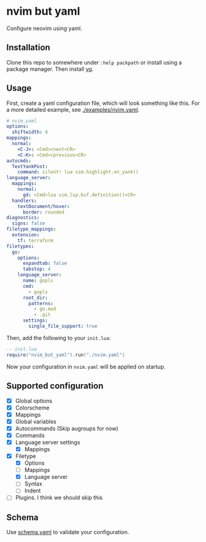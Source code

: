 # nvim but yaml

Configure neovim using yaml.

## Installation

Clone this repo to somewhere under `:help packpath` or install using a package
manager. Then install [yq](https://github.com/mikefarah/yq).

## Usage

First, create a yaml configuration file, which will look something like this.
For a more detailed example, see [./examples/nvim.yaml](./examples/nvim.yaml).

```yaml
# nvim.yaml
options:
  shiftwidth: 4
mappings:
  normal:
    <C-J>: <Cmd>cnext<CR>
    <C-K>: <Cmd>cprevious<CR>
autocmds:
  TextYankPost:
    command: silent! lua vim.highlight.on_yank()
language_server:
  mappings:
    normal:
      gd: <Cmd>lua vim.lsp.buf.definition()<CR>
  handlers:
    textDocument/hover:
      border: rounded
diagnostics:
  signs: false
filetype_mappings:
  extension:
    tf: terraform
filetypes:
  go:
    options:
      expandtab: false
      tabstop: 4
    language_server:
      name: gopls
      cmd:
        - gopls
      root_dir:
        patterns:
          - go.mod
          - .git
      settings:
        single_file_support: true
```

Then, add the following to your `init.lua`:

```lua
-- init.lua
require("nvim_but_yaml").run("./nvim.yaml")
```

Now your configuration in `nvim.yaml` will be applied on startup.

## Supported configuration

- [x] Global options
- [x] Colorscheme
- [x] Mappings
- [x] Global variables
- [x] Autocommands (Skip augroups for now)
- [x] Commands
- [x] Language server settings
  - [x] Mappings
- [x] Filetype
  - [x] Options
  - [ ] Mappings
  - [x] Language server
  - [ ] Syntax
  - [ ] Indent
- [ ] Plugins. I think we should skip this

## Schema

Use [schema.yaml](./schema.yaml) to validate your configuration.
